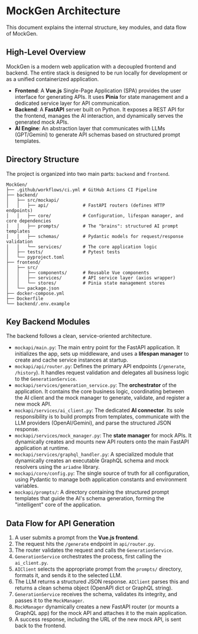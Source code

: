 # MockGen Architecture

This document explains the internal structure, key modules, and data flow of MockGen.

## High-Level Overview

MockGen is a modern web application with a decoupled frontend and backend. The entire stack is designed to be run locally for development or as a unified containerized application.

-   **Frontend**: A **Vue.js** Single-Page Application (SPA) provides the user interface for generating APIs. It uses **Pinia** for state management and a dedicated service layer for API communication.
-   **Backend**: A **FastAPI** server built on Python. It exposes a REST API for the frontend, manages the AI interaction, and dynamically serves the generated mock APIs.
-   **AI Engine**: An abstraction layer that communicates with LLMs (GPT/Gemini) to generate API schemas based on structured prompt templates.

## Directory Structure

The project is organized into two main parts: `backend` and `frontend`.

```
MockGen/
├── .github/workflows/ci.yml # GitHub Actions CI Pipeline
├── backend/
│   ├── src/mockapi/
│   │   ├── api/             # FastAPI routers (defines HTTP endpoints)
│   │   ├── core/            # Configuration, lifespan manager, and core dependencies
│   │   ├── prompts/         # The "brains": structured AI prompt templates
│   │   ├── schemas/         # Pydantic models for request/response validation
│   │   └── services/        # The core application logic
│   ├── tests/               # Pytest tests
│   └── pyproject.toml
├── frontend/
│   ├── src/
│   │   ├── components/      # Reusable Vue components
│   │   ├── services/        # API service layer (axios wrapper)
│   │   └── stores/          # Pinia state management stores
│   └── package.json
├── docker-compose.yml
├── Dockerfile
└── backend/.env.example
```

## Key Backend Modules

The backend follows a clean, service-oriented architecture.

-   `mockapi/main.py`: The main entry point for the FastAPI application. It initializes the app, sets up middleware, and uses a **lifespan manager** to create and cache service instances at startup.
-   `mockapi/api/router.py`: Defines the primary API endpoints (`/generate`, `/history`). It handles request validation and delegates all business logic to the `GenerationService`.
-   `mockapi/services/generation_service.py`: The **orchestrator** of the application. It contains the core business logic, coordinating between the AI client and the mock manager to generate, validate, and register a new mock API.
-   `mockapi/services/ai_client.py`: The dedicated **AI connector**. Its sole responsibility is to build prompts from templates, communicate with the LLM providers (OpenAI/Gemini), and parse the structured JSON response.
-   `mockapi/services/mock_manager.py`: The **state manager** for mock APIs. It dynamically creates and mounts new API routers onto the main FastAPI application at runtime.
-   `mockapi/services/graphql_handler.py`: A specialized module that dynamically creates an executable GraphQL schema and mock resolvers using the `ariadne` library.
-   `mockapi/core/config.py`: The single source of truth for all configuration, using Pydantic to manage both application constants and environment variables.
-   `mockapi/prompts/`: A directory containing the structured prompt templates that guide the AI's schema generation, forming the "intelligent" core of the application.

## Data Flow for API Generation

1.  A user submits a prompt from the **Vue.js frontend**.
2.  The request hits the `/generate` endpoint in `api/router.py`.
3.  The router validates the request and calls the `GenerationService`.
4.  `GenerationService` orchestrates the process, first calling the `ai_client.py`.
5.  `AIClient` selects the appropriate prompt from the `prompts/` directory, formats it, and sends it to the selected LLM.
6.  The LLM returns a structured JSON response. `AIClient` parses this and returns a clean schema object (OpenAPI dict or GraphQL string).
7.  `GenerationService` receives the schema, validates its integrity, and passes it to the `MockManager`.
8.  `MockManager` dynamically creates a new FastAPI router (or mounts a GraphQL app) for the mock API and attaches it to the main application.
9.  A success response, including the URL of the new mock API, is sent back to the frontend.
